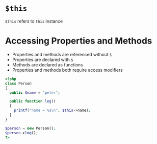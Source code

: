 # `$this`

`$this` refers to `this` instance

# Accessing Properties and Methods

- Properties and methods are referenced without `$`
- Properties are declared with `$`
- Methods are declared as functions
- Properties and methods both require access modifiers

```php
<?php
class Person
{
  public $name = "peter";

  public function log()
  {
    printf("name = %s\n", $this->name);
  }
}

$person = new Person();
$person->log();
?>
```
